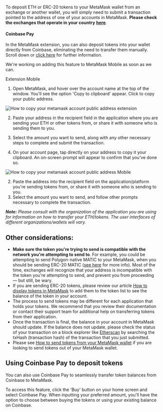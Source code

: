 To deposit ETH or ERC-20 tokens to your MetaMask wallet from an exchange or another wallet, you will simply need to submit a transaction pointed to the address of one of your accounts in MetaMask. **Please check the exchanges that operate in your country** **[here](https://ethereum.org/en/get-eth/#country-picker)**.



#### Coinbase Pay


In the MetaMask extension, you can also deposit tokens into your wallet directly from Coinbase, eliminating the need to transfer them manually. Scroll down or [click here](https://consensys.net/blog/metamask/metamask-integrates-with-coinbase-pay-for-a-new-way-to-buy-crypto/) for further information.


We're working on adding this feature to MetaMask Mobile as soon as we can.





Extension Mobile


1. Open MetaMask, and hover over the account name at the top of the window. You'll see the option 'Copy to clipboard' appear. Click to copy your public address.


![How to copy your metamask account public address extension](https://support.metamask.io/hc/article_attachments/10023104500635)


2. Paste your address in the recipient field in the application where you are sending your ETH or other tokens from, or share it with someone who is sending them to you.
3. Select the amount you want to send, along with any other necessary steps to complete and submit the transaction.




1. On your account page, tap directly on your address to copy it your clipboard. An on-screen prompt will appear to confirm that you've done so.


![How to copy your metamask account public address Mobile](https://support.metamask.io/hc/article_attachments/10023105032091)


2. Paste the address into the recipient field on the application/platform you're sending tokens from, or share it with someone who is sending to you.
3. Select the amount you want to send, and follow other prompts necessary to complete the transaction.




***Note:*** *Please consult with the organization of the application you are using for information on how to transfer your ETH/tokens. The user interfaces of different organizations/wallets will vary.*


**Other considerations:**
-------------------------


* **Make sure the token you're trying to send is compatible with the network you're attempting to send to**. For example, you could be attempting to send Polygon-native MATIC to your MetaMask, when you should be sending ERC-20 MATIC ([see here](https://support.metamask.io/hc/en-us/articles/4415758346267-Network-profile-Polygon-MATIC-#:~:text=The%20most%20important%20thing%20to%20bear%20in%20mind%20when%20using%20Polygon%20is%20the%20form%20taken%20by%20its%20native%20token%2C%20MATIC.) for more info). Most of the time, exchanges will recognize that your address is incompatible with the token you're attempting to send, and prevent you from proceeding — but still, be wary.
* If you are sending ERC-20 tokens, please review our article [How to display tokens in MetaMask](https://support.metamask.io/hc/en-us/articles/360015489031) to add them to the token list to see the balance of the token in your account.
* The process to send tokens may be different for each application that holds your tokens. We recommend that you review their documentation or contact their support team for additional help on transferring tokens from their application.
* Once the transaction is final, the balance in your account in MetaMask should update. If the balance does not update, please check the status of your transaction on a block explorer like [Etherscan](https://etherscan.io) by searching the txHash (transaction hash) of the transaction that you just submitted.
* Please see [How to send tokens from your MetaMask wallet](https://support.metamask.io/hc/en-us/articles/360015488931-How-to-send-tokens-from-your-MetaMask-Wallet) if you are looking to send tokens out of your MetaMask wallet.


**Using Coinbase Pay to deposit tokens**
----------------------------------------


You can also use Coinbase Pay to seamlessly transfer token balances from Coinbase to MetaMask. 


To access this feature, click the 'Buy' button on your home screen and select Coinbase Pay. When inputting your preferred amount, you'll have the option to choose between buying the tokens or using your existing balance on Coinbase.  

